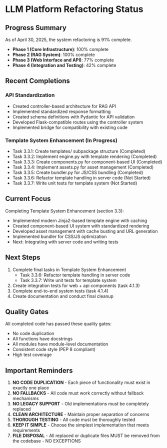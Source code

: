 # LLM Platform Refactoring Status

## Progress Summary
As of April 30, 2025, the system refactoring is 91% complete.

- **Phase 1 (Core Infrastructure)**: 100% complete
- **Phase 2 (RAG System)**: 100% complete
- **Phase 3 (Web Interface and API)**: 77% complete
- **Phase 4 (Integration and Testing)**: 42% complete

## Recent Completions

### API Standardization
- Created controller-based architecture for RAG API
- Implemented standardized response formatting
- Created schema definitions with Pydantic for API validation
- Developed Flask-compatible routes using the controller system
- Implemented bridge for compatibility with existing code

### Template System Enhancement (In Progress)
- Task 3.3.1: Create templates/ subpackage structure (Completed)
- Task 3.3.2: Implement engine.py with template rendering (Completed) 
- Task 3.3.3: Create components.py for component-based UI (Completed)
- Task 3.3.4: Implement assets.py for asset management (Completed)
- Task 3.3.5: Create bundler.py for JS/CSS bundling (Completed)
- Task 3.3.6: Refactor template handling in server code (Not Started)
- Task 3.3.7: Write unit tests for template system (Not Started)

## Current Focus
Completing Template System Enhancement (section 3.3):
- Implemented modern Jinja2-based template engine with caching
- Created component-based UI system with standardized rendering
- Developed asset management with cache busting and URL generation
- Implemented bundler for CSS/JS optimization
- Next: Integrating with server code and writing tests

## Next Steps
1. Complete final tasks in Template System Enhancement
   - Task 3.3.6: Refactor template handling in server code
   - Task 3.3.7: Write unit tests for template system
2. Create integration tests for web + api components (task 4.1.3)
3. Complete end-to-end system tests (task 4.1.4)
4. Create documentation and conduct final cleanup

## Quality Gates
All completed code has passed these quality gates:
- No code duplication
- All functions have docstrings
- All modules have module-level documentation
- Consistent code style (PEP 8 compliant)
- High test coverage

## Important Reminders
1. **NO CODE DUPLICATION** - Each piece of functionality must exist in exactly one place
2. **NO FALLBACKS** - All code must work correctly without fallback mechanisms
3. **NO LEGACY SUPPORT** - Old implementations must be completely replaced
4. **CLEAN ARCHITECTURE** - Maintain proper separation of concerns
5. **THOROUGH TESTING** - All code must be thoroughly tested
6. **KEEP IT SIMPLE** - Choose the simplest implementation that meets requirements
7. **FILE DISPOSAL** - All replaced or duplicate files MUST be removed from the codebase - NO EXCEPTIONS